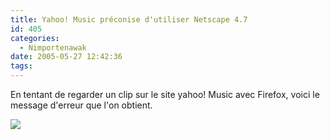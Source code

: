 ```yaml
---
title: Yahoo! Music préconise d'utiliser Netscape 4.7
id: 405
categories:
  - Nimportenawak
date: 2005-05-27 12:42:36
tags:
---
```


En tentant de regarder un clip sur le site yahoo! Music avec Firefox, voici le message d'erreur que l'on obtient.

![](/images/yahoo_music.jpg)